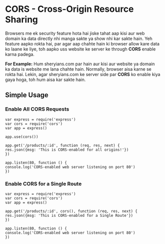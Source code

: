# CORS - Cross-Origin Resource Sharing
Browsers me ek security feature hota hai jiske tahat aap kisi aur web domain ka data directly nhi manga sakte ya show nhi kar sakte hain. Yeh feature aapko rokta hai, par agar aap chahte hain ki browser allow kare data ko laane ke liye, toh aapko uss website ke server ke through **CORS** enable karna padega.

**For Example:** Hum sheryians.com par hain aur kisi aur website ya domain ka data is website me lana chahte hain. Normally, browser aisa karne se rokta hai. Lekin, agar sheryians.com ke server side par **CORS** ko enable kiya gaya hoga, toh hum aisa kar sakte hain.

## Simple Usage

### Enable All CORS Requests

```
var express = require('express')
var cors = require('cors')
var app = express()

app.use(cors())

app.get('/products/:id', function (req, res, next) {
res.json({msg: 'This is CORS-enabled for all origins!'})
})

app.listen(80, function () {
console.log('CORS-enabled web server listening on port 80')
})
```

### Enable CORS for a Single Route

```
var express = require('express')
var cors = require('cors')
var app = express()

app.get('/products/:id', cors(), function (req, res, next) {
res.json({msg: 'This is CORS-enabled for a Single Route'})
})

app.listen(80, function () {
console.log('CORS-enabled web server listening on port 80')
})
```